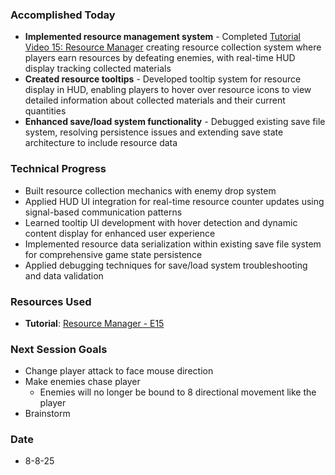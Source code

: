 ### Accomplished Today
- **Implemented resource management system** - Completed [Tutorial Video 15: Resource Manager](https://www.youtube.com/watch?v=QqS1kSpu8Pg&t=2288s) creating resource collection system where players earn resources by defeating enemies, with real-time HUD display tracking collected materials
- **Created resource tooltips** - Developed tooltip system for resource display in HUD, enabling players to hover over resource icons to view detailed information about collected materials and their current quantities
- **Enhanced save/load system functionality** - Debugged existing save file system, resolving persistence issues and extending save state architecture to include resource data
### Technical Progress
- Built resource collection mechanics with enemy drop system
- Applied HUD UI integration for real-time resource counter updates using signal-based communication patterns
- Learned tooltip UI development with hover detection and dynamic content display for enhanced user experience
- Implemented resource data serialization within existing save file system for comprehensive game state persistence
- Applied debugging techniques for save/load system troubleshooting and data validation
### Resources Used
- **Tutorial**: [Resource Manager - E15](https://www.youtube.com/watch?v=QqS1kSpu8Pg&t=2288s)
### Next Session Goals
- Change player attack to face mouse direction
- Make enemies chase player
	- Enemies will no longer be bound to 8 directional movement like the player
- Brainstorm
### Date
- 8-8-25